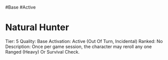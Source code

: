 #Base 
#Active 

# Natural Hunter
Tier: 5
Quality: Base
Activation: Active (Out Of Turn, Incidental)
Ranked: No
Description: Once per game session, the character may reroll any one Ranged (Heavy) Or Survival Check.
